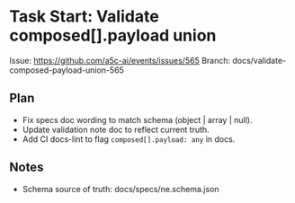 # Task Start: Validate composed[].payload union

Issue: https://github.com/a5c-ai/events/issues/565
Branch: docs/validate-composed-payload-union-565

## Plan

- Fix specs doc wording to match schema (object | array | null).
- Update validation note doc to reflect current truth.
- Add CI docs-lint to flag `composed[].payload: any` in docs.

## Notes

- Schema source of truth: docs/specs/ne.schema.json
